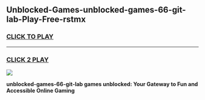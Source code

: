 
## Unblocked-Games-unblocked-games-66-git-lab-Play-Free-rstmx
<h3>
<a href="https://premium76.site?title=unblocked-games-66-git-lab&ref=12A">CLICK TO PLAY</a></h3>
<hr>

<h3>
<a href="https://premium76.site?title=unblocked-games-66-git-lab&ref=12A">CLICK 2 PLAY</a>
  
</h3>

<a href="https://premium76.site?title=unblocked-games-66-git-lab&ref=12A"><img src="https://clearcache.store/games.png"></a>


**unblocked-games-66-git-lab games unblocked: Your Gateway to Fun and Accessible Online Gaming**
